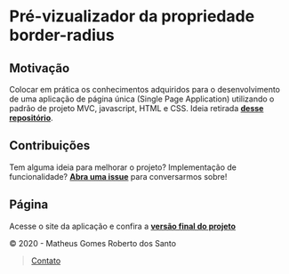 # Pré-vizualizador da propriedade border-radius

## Motivação

Colocar em prática os conhecimentos adquiridos para o desenvolvimento de uma aplicação de página única (Single Page Application) utilizando o padrão de projeto MVC, javascript, HTML e CSS. Ideia retirada **<a href="https://github.com/florinpop17/app-ideas" target="blank">desse repositório</a>**.

## Contribuições

Tem alguma ideia para melhorar o projeto? Implementação de funcionalidade? **<a href="https://github.com/SantosMatheusGR/BorderRadius/issues" target="blank">Abra uma issue</a>** para conversarmos sobre!

## Página
Acesse o site da aplicação e confira a **<a href="https://santosmatheusgr.github.io/BorderRadius/" target="blank">versão final do projeto</a>**

© 2020 - Matheus Gomes Roberto dos Santo
> <a href="https://linktr.ee/santosmatheusgr" target="blank">Contato</a>
